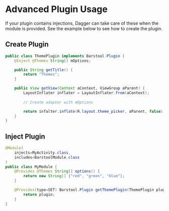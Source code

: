 Advanced Plugin Usage
====

If your plugin contains injections, Dagger can take care of these when the
module is provided. See the example below to see how to create the plugin.

Create Plugin
----

```java
public class ThemePlugin implements Barstool.Plugin {
    @Inject @Themes String[] mOptions;

    public String getTitle() {
        return "Themes";
    }

    public View getView(Context aContext, ViewGroup aParent) {
        LayoutInflater inflater = LayoutInflater.from(aContext);
        
        // Create adapter with mOptions

        return infalter.inflate(R.layout.theme_picker, aParent, false);
    }
}
```

Inject Plugin
----

```java
@Module(
    injects=MyActivity.class,
    includes=BarstoolModule.class
)
public class MyModule {
    @Provides @Themes String[] options() {
        return new String[] {"red", "green", "blue"};
    }

    @Provides(type=SET) Barstool.Plugin getThemePlugin(ThemePlugin plugin) {
        return plugin;
    }
}
```
